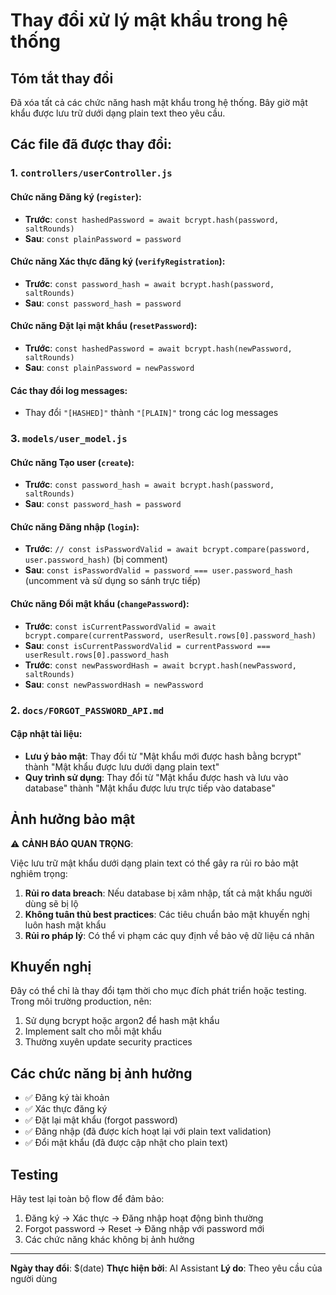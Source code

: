 # Thay đổi xử lý mật khẩu trong hệ thống

## Tóm tắt thay đổi

Đã xóa tất cả các chức năng hash mật khẩu trong hệ thống. Bây giờ mật khẩu được lưu trữ dưới dạng plain text theo yêu cầu.

## Các file đã được thay đổi:

### 1. `controllers/userController.js`

#### Chức năng Đăng ký (`register`):

- **Trước**: `const hashedPassword = await bcrypt.hash(password, saltRounds)`
- **Sau**: `const plainPassword = password`

#### Chức năng Xác thực đăng ký (`verifyRegistration`):

- **Trước**: `const password_hash = await bcrypt.hash(password, saltRounds)`
- **Sau**: `const password_hash = password`

#### Chức năng Đặt lại mật khẩu (`resetPassword`):

- **Trước**: `const hashedPassword = await bcrypt.hash(newPassword, saltRounds)`
- **Sau**: `const plainPassword = newPassword`

#### Các thay đổi log messages:

- Thay đổi `"[HASHED]"` thành `"[PLAIN]"` trong các log messages

### 3. `models/user_model.js`

#### Chức năng Tạo user (`create`):

- **Trước**: `const password_hash = await bcrypt.hash(password, saltRounds)`
- **Sau**: `const password_hash = password`

#### Chức năng Đăng nhập (`login`):

- **Trước**: `// const isPasswordValid = await bcrypt.compare(password, user.password_hash)` (bị comment)
- **Sau**: `const isPasswordValid = password === user.password_hash` (uncomment và sử dụng so sánh trực tiếp)

#### Chức năng Đổi mật khẩu (`changePassword`):

- **Trước**: `const isCurrentPasswordValid = await bcrypt.compare(currentPassword, userResult.rows[0].password_hash)`
- **Sau**: `const isCurrentPasswordValid = currentPassword === userResult.rows[0].password_hash`
- **Trước**: `const newPasswordHash = await bcrypt.hash(newPassword, saltRounds)`
- **Sau**: `const newPasswordHash = newPassword`

### 2. `docs/FORGOT_PASSWORD_API.md`

#### Cập nhật tài liệu:

- **Lưu ý bảo mật**: Thay đổi từ "Mật khẩu mới được hash bằng bcrypt" thành "Mật khẩu được lưu dưới dạng plain text"
- **Quy trình sử dụng**: Thay đổi từ "Mật khẩu được hash và lưu vào database" thành "Mật khẩu được lưu trực tiếp vào database"

## Ảnh hưởng bảo mật

⚠️ **CẢNH BÁO QUAN TRỌNG**:

Việc lưu trữ mật khẩu dưới dạng plain text có thể gây ra rủi ro bảo mật nghiêm trọng:

1. **Rủi ro data breach**: Nếu database bị xâm nhập, tất cả mật khẩu người dùng sẽ bị lộ
2. **Không tuân thủ best practices**: Các tiêu chuẩn bảo mật khuyến nghị luôn hash mật khẩu
3. **Rủi ro pháp lý**: Có thể vi phạm các quy định về bảo vệ dữ liệu cá nhân

## Khuyến nghị

Đây có thể chỉ là thay đổi tạm thời cho mục đích phát triển hoặc testing. Trong môi trường production, nên:

1. Sử dụng bcrypt hoặc argon2 để hash mật khẩu
2. Implement salt cho mỗi mật khẩu
3. Thường xuyên update security practices

## Các chức năng bị ảnh hưởng

- ✅ Đăng ký tài khoản
- ✅ Xác thực đăng ký
- ✅ Đặt lại mật khẩu (forgot password)
- ✅ Đăng nhập (đã được kích hoạt lại với plain text validation)
- ✅ Đổi mật khẩu (đã được cập nhật cho plain text)

## Testing

Hãy test lại toàn bộ flow để đảm bảo:

1. Đăng ký → Xác thực → Đăng nhập hoạt động bình thường
2. Forgot password → Reset → Đăng nhập với password mới
3. Các chức năng khác không bị ảnh hưởng

---

**Ngày thay đổi**: $(date)
**Thực hiện bởi**: AI Assistant
**Lý do**: Theo yêu cầu của người dùng
